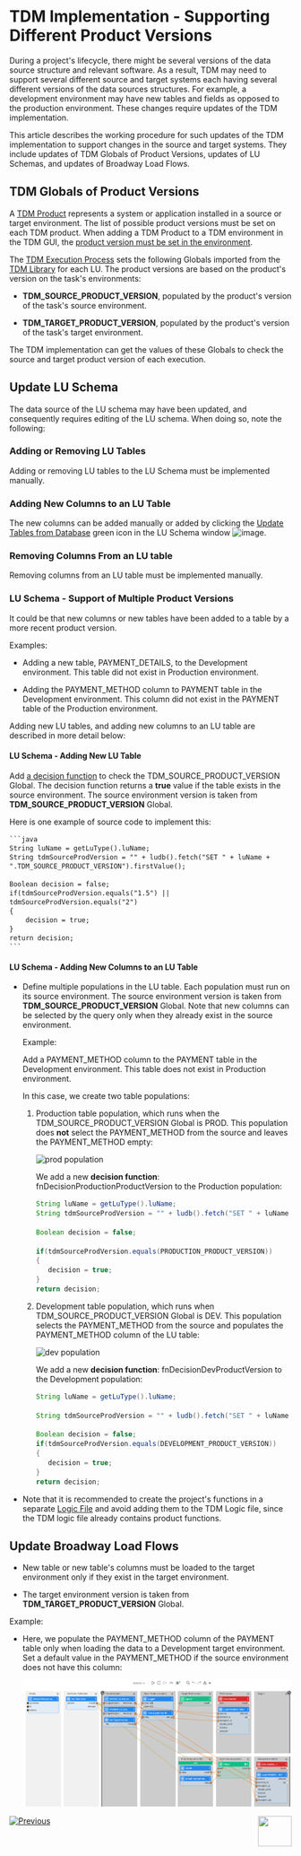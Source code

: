 # TDM Implementation - Supporting Different Product Versions

During a project's lifecycle, there might be several versions of the data source structure and relevant software. As a result, TDM may need to support several different source and target systems each having several different versions of the data sources structures. For example, a development environment may have new tables and fields as opposed to the production environment. These changes require updates of the TDM implementation.

This article describes the working procedure for such updates of the TDM implementation to support changes in the source and target systems. They include updates of TDM Globals of Product Versions, updates of LU Schemas, and updates of Broadway Load Flows. 


## TDM Globals of Product Versions

A  [TDM Product](/articles/TDM/tdm_gui/05_tdm_gui_product_window.md) represents a system or application installed in a source or target environment. The list of possible product versions must be set on each TDM product. When adding a TDM Product to a TDM environment in the TDM GUI, the [product version must be set in the environment](/articles/TDM/tdm_gui/11_environment_products_tab.md#environment-product-window).

The [TDM Execution Process](/articles/TDM/tdm_architecture/03_task_execution_processes.md) sets the following Globals imported from the [TDM Library](04_fabric_tdm_library.md) for each LU. The product versions are based on the product's version on the task's environments: 

- **TDM_SOURCE_PRODUCT_VERSION**, populated by the product's version of the task's source environment. 

- **TDM_TARGET_PRODUCT_VERSION**, populated by the product's version of the task's target environment.

The TDM implementation can get the values of these Globals to check the source and target product version of each execution.

## Update LU Schema

The data source of the LU schema may have been updated, and consequently requires editing of the LU schema. When doing so, note the following:

### Adding or Removing LU Tables

Adding or removing LU tables to the LU Schema must be implemented manually.

### Adding New Columns to an LU Table 

The new columns can be added manually or  added by clicking the [Update Tables from Database](/articles/03_logical_units/18_LU_schema_refresh_LU_options.md) green icon in the LU Schema window ![image](/articles/03_logical_units/images/03_18_01_toolbar.png).

### Removing Columns From an LU table

Removing columns from an LU table must be implemented manually.

### LU Schema - Support of Multiple Product Versions

It could be that new columns or new tables have been added to a table by a more recent product version. 

Examples:

- Adding a new table, PAYMENT_DETAILS, to the  Development environment. This table did not exist in Production environment.

- Adding the PAYMENT_METHOD column to PAYMENT table in the Development environment. This column did not exist in the PAYMENT table of the Production environment.

Adding new LU tables, and adding new columns to an LU table are described in more detail below:  

  #### LU Schema - Adding New LU Table

Add [a decision function](/articles/14_sync_LU_instance/05_sync_decision_functions.md) to check the TDM_SOURCE_PRODUCT_VERSION Global. The decision function returns a  **true** value if the table exists in the source environment. The source environment version is taken from  **TDM_SOURCE_PRODUCT_VERSION** Global.

  Here is one example of source code to implement this: 


    ```java
    String luName = getLuType().luName;
    String tdmSourceProdVersion = "" + ludb().fetch("SET " + luName + ".TDM_SOURCE_PRODUCT_VERSION").firstValue();
    
    Boolean decision = false; 
    if(tdmSourceProdVersion.equals("1.5") || tdmSourceProdVersion.equals("2")
    {
    	decision = true;
    }
    return decision;
    ```


  #### LU Schema - Adding New Columns to an LU Table  

  - Define multiple populations in the LU table. Each population must run on its source environment. The source environment version is taken from  **TDM_SOURCE_PRODUCT_VERSION** Global. Note that new columns can be selected by the query only when they already exist in the source environment.

    Example:

    Add a PAYMENT_METHOD column to the PAYMENT table in the Development environment. This table does not exist in Production environment. 

    In this case, we create two table populations:

      1. Production table population, which runs when the TDM_SOURCE_PRODUCT_VERSION Global is PROD. This population does <b>not</b> select the PAYMENT_METHOD from the source and leaves the PAYMENT_METHOD empty:

         ![prod population](images/multi_versions_lu_population_1.png)

         We add a new **decision function**: fnDecisionProductionProductVersion to the Production population:

         ```java
         String luName = getLuType().luName;
         String tdmSourceProdVersion = "" + ludb().fetch("SET " + luName + ".TDM_SOURCE_PRODUCT_VERSION").firstValue();
         
         Boolean decision = false;
         
         if(tdmSourceProdVersion.equals(PRODUCTION_PRODUCT_VERSION))
         {
         	decision = true;
         }
         return decision;
         ```

         

      2. Development  table population, which runs when TDM_SOURCE_PRODUCT_VERSION Global is DEV. This population selects the PAYMENT_METHOD from the source and populates the PAYMENT_METHOD column of the LU table:

         ![dev population](images/multi_versions_lu_population_2.png)

         We add a new **decision function**: fnDecisionDevProductVersion to the Development population:

         ```java
         String luName = getLuType().luName;
         
         String tdmSourceProdVersion = "" + ludb().fetch("SET " + luName + ".TDM_SOURCE_PRODUCT_VERSION").firstValue();
         
         Boolean decision = false; 
         if(tdmSourceProdVersion.equals(DEVELOPMENT_PRODUCT_VERSION))
         {
         	decision = true;
         }
         return decision;
         ```

  - Note that it is recommended to create the project's functions in a separate [Logic File](/articles/04_fabric_studio/09_logic_files_and_categories.md) and avoid adding them to the TDM Logic file, since the TDM logic file already contains product functions.

## Update Broadway Load Flows

- New table or new table's columns must be loaded to the target environment only if they exist in the target environment.

- The target environment version is taken from  **TDM_TARGET_PRODUCT_VERSION** Global.

Example:

  - Here, we populate the PAYMENT_METHOD column of the PAYMENT table only when loading the data to a Development target environment. Set a default value in the PAYMENT_METHOD if the source environment does not have this column:

    ![Broadway example](images/multi_versions_broadway_flow_example.png) 



[![Previous](/articles/images/Previous.png)](12_tdm_error_handling_and_statistics.md)[<img align="right" width="60" height="54" src="/articles/images/Next.png">](tdm_fabric_implementation_environments_setup.md)
